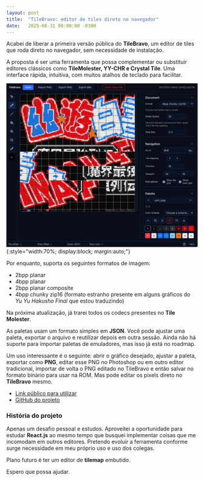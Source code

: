 ```yaml
---
layout: post
title:  "TileBravo: editor de tiles direto no navegador"
date:   2025-08-31 00:00:00 -0300
---
```


Acabei de liberar a primeira versão pública do **TileBravo**, um editor de tiles que roda direto no navegador, sem necessidade de instalação.

A proposta é ser uma ferramenta que possa complementar ou substituir editores clássicos como **TileMolester, YY-CHR e Crystal Tile**. Uma interface rápida, intuitiva, com muitos atalhos de teclado para facilitar.

![TileBravo Screenshot](/img/tool_tilebravo/tilebravo-1.png){:style="width:70%; display:block; margin:auto;"}

Por enquanto, suporta os seguintes formatos de imagem:

- 2bpp planar  
- 4bpp planar  
- 2bpp planar composite  
- 4bpp chunky zip16 (formato estranho presente em alguns gráficos do *Yu Yu Hakusho Final* que estou traduzindo)

Na próxima atualização, já trarei todos os codecs presentes no **Tile Molester**.

As paletas usam um formato simples em **JSON**. Você pode ajustar uma paleta, exportar o arquivo e reutilizar depois em outra sessão. Ainda não há suporte para importar paletas de emuladores, mas isso já está no roadmap.

Um uso interessante é o seguinte: abrir o gráfico desejado, ajustar a paleta, exportar como **PNG**, editar esse PNG no Photoshop ou em outro editor tradicional, importar de volta o PNG editado no TileBravo e então salvar no formato binário para usar na ROM. Mas pode editar os pixels direto no **TileBravo** mesmo.

- [Link público para utilizar](https://tilebravo.hextinkers.org)
- [GitHub do projeto](https://github.com/taihendarou/tilebravo)

### História do projeto

Apenas um desafio pessoal e estudos. Aproveitei a oportunidade para estudar **React.js** ao mesmo tempo que busquei implementar coisas que me incomodam em outros editores. Pretendo evoluir a ferramenta conforme surge necessidade em meu próprio uso e uso dos colegas.

Plano futuro é ter um editor de **tilemap** embutido.

Espero que possa ajudar.
